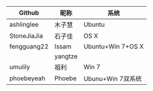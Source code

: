 

|Github|昵称|系统|
|----|----|----|
|ashlinglee|木子慧|Ubuntu|
|StoneJiaJia|石子佳|OS X|
|fengguang22|Issam|Ubuntu+Win 7+OS X|
||yangtze||
|umulily|祖利|Win 7|
|phoebeyeah|Phoebe|Ubunu+Win 7双系统|
